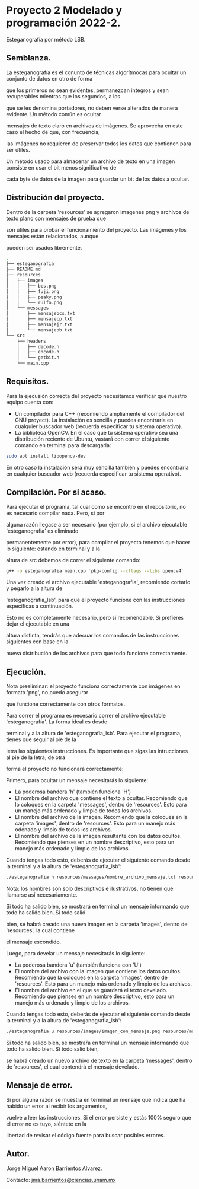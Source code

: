 # Proyecto 2 Modelado y programación 2022-2.

Esteganografía por método LSB.

## Semblanza.
La esteganografía es el conunto de técnicas algorítmocas para ocultar un conjunto de datos en otro de forma

que los primeros no sean evidentes, permanezcan integros y sean recuperables mientras que los segundos, a los

que se les denomina portadores, no deben verse alterados de manera evidente. Un método común es ocultar 

mensajes de texto claro en archivos de imágenes. Se aprovecha en este caso el hecho de que, con frecuencia, 

las imágenes no requieren de preservar todos los datos que contienen para ser útiles.

Un método usado para almacenar un archivo de texto en una imagen consiste en usar el bit menos significativo de 

cada byte de datos de la imagen para guardar un bit de los datos a ocultar.

## Distribución del proyecto.
Dentro de la carpeta 'resources' se agregaron imagenes png y archivos de texto plano con mensajes de prueba que 

son útiles para probar el funcionamiento del proyecto. Las imágenes y los mensajes están relacionados, aunque 

pueden ser usados libremente.
```bash
.
├── esteganografia
├── README.md
├── resources
│   ├── images
│   │   ├── bcs.png
│   │   ├── fuji.png
│   │   ├── peaky.png
│   │   └── rulfo.png
│   └── messages
│       ├── mensajebcs.txt
│       ├── mensajecp.txt
│       ├── mensajejr.txt
│       └── mensajepb.txt
└── src
    ├── headers
    │   ├── decode.h
    │   ├── encode.h
    │   └── getbit.h
    └── main.cpp
```
## Requisitos.
Para la ejecusión correcta del proyecto necesitamos verificar que nuestro equipo cuenta con: 
* Un compilador para C++ (recomiendo ampliamente el compilador del GNU proyect). La instalación es sencilla y puedes
encontrarla en cualquier buscador web (recuerda especificar tu sistema operativo).
* La biblioteca OpenCV. En el caso que tu sistema operativo sea una distribución reciente de Ubuntu, vastará con correr
el siguiente comando en terminal para descargarla:
```bash
sudo apt install libopencv-dev
```
En otro caso la instalación será muy sencilla también y puedes encontrarla en cualquier buscador web (recuerda especificar
tu sistema operativo).

## Compilación. Por si acaso.
Para ejecutar el programa, tal cual como se encontró en el repositorio, no es necesario compilar nada. Pero, si por 

alguna razón llegase a ser necesario (por ejemplo, si el archivo ejecutable 'esteganografia' es eliminado 

permanentemente por error), para compilar el proyecto tenemos que hacer lo siguiente: estando en terminal y a la

altura de src debemos de correr el siguiente comando:
```bash
g++ -o esteganografia main.cpp `pkg-config --cflags --libs opencv4`
```
Una vez creado el archivo ejecutable 'esteganografia', recomiendo cortarlo y pegarlo a la altura de 

'esteganografia_lsb', para que el proyecto funcione con las instrucciones específicas a continuación. 

Esto no es completamente necesario, pero sí recomendable. Si prefieres dejar el ejecutable en una 

altura distinta, tendrás que  adecuar los comandos de las instrucciones siguientes con base en la 

nueva distribución de los archivos para que todo funcione correctamente.

## Ejecución.
Nota preeliminar: el proyecto funciona correctamente con imágenes en formato 'png', no puedo asegurar

que funcione correctamente con otros formatos. 


Para correr el programa es necesario correr el archivo ejecutable 'esteganografía'. La forma ideal es desde 

terminal y  a la altura de 'esteganografia_lsb'. Para ejecutar el programa, tienes que seguir al pie de la

letra las siguientes  instrucciones. Es importante que sigas las intrucciones al pie de la letra, de otra 

forma el proyecto no funcionará correctamente:

Primero, para ocultar un mensaje necesitarás lo siguiente:
* La poderosa bandera 'h' (también funciona 'H')
* El nombre del archivo que contiene el texto a ocultar. Recomiendo que lo coloques en la carpeta 'messages', dentro de 
'resources'. Esto para un manejo más ordenado y limpio de todos los archivos.
* El nombre del archivo de la imagen. Recomiendo que la coloques en la carpeta 'images', dentro de 'resources'. Esto
para un manejo más odenado y limpio de todos los archivos.
* El nombre del archivo de la imagen resultante con los datos ocultos. Recomiendo que pienses en un nombre descriptivo, 
esto para un manejo más ordenado y limpio de los archivos.

Cuando tengas todo esto, deberás de ejecutar el siguiente comando desde la terminal y a la altura de 'esteganografia_lsb':
```bash
./esteganografia h resources/messages/nombre_archivo_mensaje.txt resources/images/nombre_img_original.png resources/images/nombre_img_final.png 
```

Nota: los nombres son solo descriptivos e ilustrativos, no tienen que llamarse así necesariamente.

Si todo ha salido bien, se mostrará en terminal un mensaje informando que todo ha salido bien. Si todo salió

bien, se habrá creado una nueva imagen en la carpeta 'images', dentro de 'resources', la cual contiene

el mensaje escondido.

Luego, para develar un mensaje necesitarás lo siguiente:
* La poderosa bandera 'u' (también funciona con 'U')
* El nombre del archivo con la imagen que contiene los datos ocultos. Recomiendo que la coloques en la carpeta 'images',
dentro de 'resources'. Esto para un manejo más ordenado y limpio de los archivos.
* El nombre del archivo en el que se guardará el texto develado. Recomiendo que pienses en un nombre descriptivo, esto
para un manejo más ordenado y limpio de los archivos.

Cuando tengas todo esto, deberás de ejecutar el siguiente comando desde la terminal y a la altura de 'esteganografia_lsb':
```bash
./esteganografia u resources/images/imagen_con_mensaje.png resources/messages/archivo_para_mensaje.txt
```

Si todo ha salido bien, se mostraŕa en terminal un mensaje informando que todo ha salido bien. Si todo salió bien,

se habrá creado un nuevo archivo de texto en la carpeta 'messages', dentro de 'resources', el cual contendrá el mensaje develado.

## Mensaje de error.

Si por alguna razón se muestra en terminal un mensaje que indica que ha habido un error al recibir los argumentos,

vuelve a leer las instrucciones. Si el error persiste y estás 100% seguro que el error no es tuyo, siéntete en la 

libertad de revisar el código fuente para buscar posibles errores.

## Autor.

Jorge Miguel Aaron Barrientos Alvarez.

Contacto: jma.barrientos@ciencias.unam.mx

